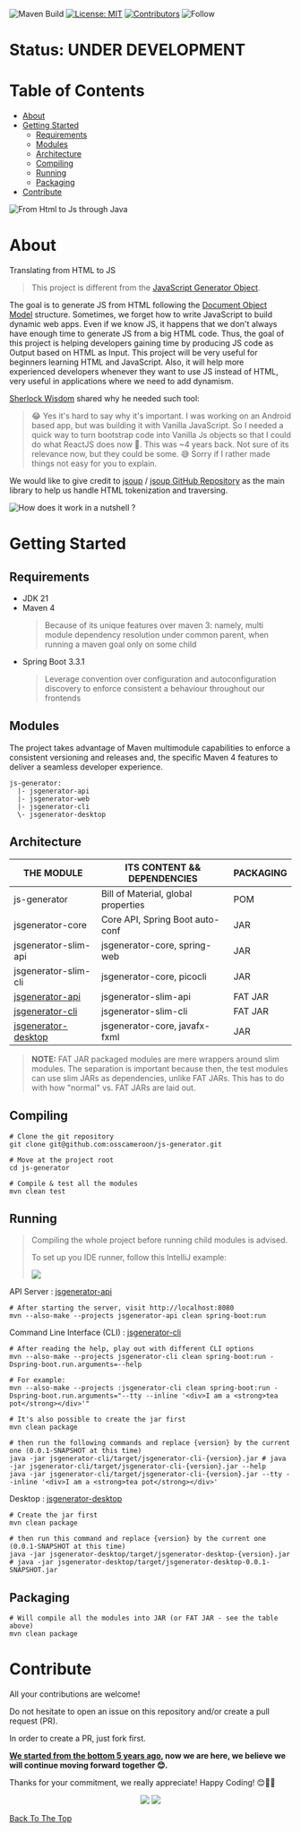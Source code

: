 
![Maven Build](https://github.com/osscameroon/js-generator/actions/workflows/maven.yml/badge.svg)
[![License: MIT](https://img.shields.io/badge/License-MIT-yellow.svg)](https://opensource.org/licenses/MIT)
[![Contributors](https://img.shields.io/github/contributors-anon/osscameroon/js-generator)](https://github.com/osscameroon/js-generator/graphs/contributors)
![Follow](https://img.shields.io/twitter/follow/osscameroon?style=social)

# Status: UNDER DEVELOPMENT

# Table of Contents
- [About](#about)
- [Getting Started](#getting-started)
  - [Requirements](#requirements)
  - [Modules](#modules)
  - [Architecture](#architecture)
  - [Compiling](#compiling)
  - [Running](#running)
  - [Packaging](#packaging)
- [Contribute](#contribute)

![From Html to Js through Java](illustrations/html_java_js.png)

# About

Translating from HTML to JS

> This project is different from the
> [JavaScript Generator Object](https://developer.mozilla.org/en-US/docs/Web/JavaScript/Reference/Global_Objects/Generator).
 
The goal is to generate JS  from HTML  following the [Document Object Model](https://www.w3schools.com/js/js_htmldom.asp) structure. Sometimes, we forget how to write
JavaScript to build dynamic web apps. Even if we know JS, it happens that we don't always have enough time to generate
JS from a big HTML code. Thus, the goal of this project is helping developers gaining time by producing JS code as
Output based on HTML as Input. This project will be very useful for beginners learning HTML and JavaScript. Also, it
will help more experienced developers whenever they want to use JS instead of HTML, very useful in applications where we need to add dynamism.

[Sherlock Wisdom](https://github.com/sherlockwisdom) shared why he needed such tool:

> 😂 Yes it's hard to say why it's important. I was working on an Android based app, but was building it with Vanilla JavaScript. So I needed a quick way to turn bootstrap code into Vanilla Js objects so that I could do what ReactJS does now 🤣. This was ~4 years back. Not sure of its relevance now, but they could be some. 😅 Sorry if I rather made things not easy for you to explain.

We would like to give credit to [jsoup](https://jsoup.org/) / [jsoup GitHub Repository](https://github.com/jhy/jsoup/) as the main library to help us handle HTML tokenization and traversing.

![How does it work in a nutshell ?](illustrations/jsgenerator_intro.png)

# Getting Started

## Requirements

+ JDK 21
+ Maven 4
  > Because of its unique features over maven 3:
  > namely, multi module dependency resolution under common parent, when running a maven goal only on some child
+ Spring Boot 3.3.1
  > Leverage convention over configuration and autoconfiguration discovery to enforce consistent a behaviour
  > throughout our frontends

## Modules

The project takes advantage of Maven multimodule capabilities to enforce a consistent versioning and releases and,
the specific Maven 4 features to deliver a seamless developer experience.

```text
js-generator:
  |- jsgenerator-api
  |- jsgenerator-web
  |- jsgenerator-cli
  \- jsgenerator-desktop
```

## Architecture

| THE MODULE                         | ITS CONTENT && DEPENDENCIES         | PACKAGING |
|------------------------------------|-------------------------------------|-------|
| js-generator                       | Bill of Material, global properties | POM   |
| jsgenerator-core                   | Core API, Spring Boot auto-conf     | JAR   |
| jsgenerator-slim-api               | jsgenerator-core, spring-web        | JAR   |
| jsgenerator-slim-cli               | jsgenerator-core, picocli           | JAR   |
| [jsgenerator-api](./README.api.md) | jsgenerator-slim-api                | FAT JAR |
| [jsgenerator-cli](./README.cli.md) | jsgenerator-slim-cli                | FAT JAR |
| [jsgenerator-desktop](./README.desktop.md) | jsgenerator-core, javafx-fxml               | JAR   |

> **NOTE:** FAT JAR packaged modules are mere wrappers around slim modules. The separation is important because then,
> the test modules can use slim JARs as dependencies, unlike FAT JARs. This has to do with how "normal" vs. FAT JARs
> are laid out.

## Compiling

```shell
# Clone the git repository
git clone git@github.com:osscameroon/js-generator.git

# Move at the project root
cd js-generator

# Compile & test all the modules
mvn clean test
```

## Running

> Compiling the whole project before running child modules is advised.
> 
> To set up you IDE runner, follow this IntelliJ example:
> 
> ![](illustrations/intellij-maven-runner-configuration.png)

API Server : [jsgenerator-api](./README.api.md)
```shell
# After starting the server, visit http://localhost:8080
mvn --also-make --projects jsgenerator-api clean spring-boot:run
```

Command Line Interface (CLI) : [jsgenerator-cli](./README.cli.md)
```shell
# After reading the help, play out with different CLI options
mvn --also-make --projects jsgenerator-cli clean spring-boot:run -Dspring-boot.run.arguments=--help

# For example:
mvn --also-make --projects :jsgenerator-cli clean spring-boot:run -Dspring-boot.run.arguments="--tty --inline '<div>I am a <strong>tea pot</strong></div>'"

# It's also possible to create the jar first
mvn clean package

# then run the following commands and replace {version} by the current one (0.0.1-SNAPSHOT at this time)
java -jar jsgenerator-cli/target/jsgenerator-cli-{version}.jar # java -jar jsgenerator-cli/target/jsgenerator-cli-{version}.jar --help
java -jar jsgenerator-cli/target/jsgenerator-cli-{version}.jar --tty --inline '<div>I am a <strong>tea pot</strong></div>'
```

Desktop : [jsgenerator-desktop](./README.desktop.md)
```shell
# Create the jar first
mvn clean package

# then run this command and replace {version} by the current one (0.0.1-SNAPSHOT at this time)
java -jar jsgenerator-desktop/target/jsgenerator-desktop-{version}.jar # java -jar jsgenerator-desktop/target/jsgenerator-desktop-0.0.1-SNAPSHOT.jar
```


## Packaging

```shell
# Will compile all the modules into JAR (or FAT JAR - see the table above)
mvn clean package
```

# Contribute

All your contributions are welcome!

Do not hesitate to open an issue on this repository and/or create a pull request (PR).

In order to create a PR, just fork first.

**[We started from the bottom 5 years ago](https://github.com/opensourcecameroon/jsGenerator), now we are here, we believe we will continue moving forward together 😊.** 

Thanks for your commitment, we really appreciate! 
Happy Coding! 😊🎉💯

<div align="center">
    <img src="https://forthebadge.com/images/badges/built-with-love.svg" />
    <img src="https://forthebadge.com/images/badges/built-by-developers.svg" />
</div>

[Back To The Top](#table-of-contents)
